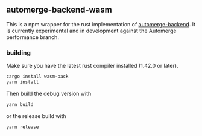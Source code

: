 ## automerge-backend-wasm

This is a npm wrapper for the rust implementation of [automerge-backend](https://github.com/automerge/automerge-rs/tree/master/automerge-backend).
It is currently experimental and in development against the Automerge performance branch.  

### building

Make sure you have the latest rust compiler installed  (1.42.0 or later).

```sh
cargo install wasm-pack
yarn install
```

Then build the debug version with

```sh
yarn build
```
or the release build with 

```sh
yarn release
```

